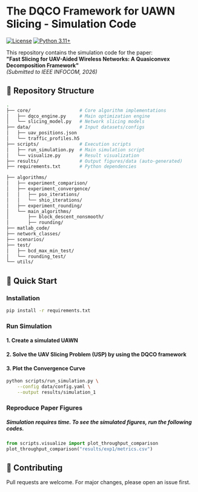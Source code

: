 # The DQCO Framework for UAWN Slicing - Simulation Code

[![License](https://img.shields.io/badge/license-MIT-blue.svg)](LICENSE)
[![Python 3.11+](https://img.shields.io/badge/python-3.11%2B-blue)](https://www.python.org/)

This repository contains the simulation code for the paper:  
**"Fast Slicing for UAV-Aided Wireless Networks: A
Quasiconvex Decomposition Framework"**  
*(Submitted to IEEE INFOCOM, 2026)*

## 📜 Repository Structure
```bash
.
├── core/                  # Core algorithm implementations
│   ├── dqco_engine.py     # Main optimization engine
│   └── slicing_model.py   # Network slicing models
├── data/                  # Input datasets/configs
│   ├── uav_positions.json
│   └── traffic_profiles.h5
├── scripts/               # Execution scripts
│   ├── run_simulation.py  # Main simulation script
│   └── visualize.py       # Result visualization
├── results/               # Output figures/data (auto-generated)
├── requirements.txt       # Python dependencies
```

<!-- TREEVIEW START -->
```bash
├── algorithms/
│   ├── experiment_comparison/
│   ├── experiment_convergence/
│   │   ├── pso_iterations/
│   │   └── shio_iterations/
│   ├── experiment_rounding/
│   └── main_algorithms/
│       ├── block_descent_nonsmooth/
│       ├── rounding/
├── matlab_code/
├── network_classes/
├── scenarios/
├── test/
│   ├── bcd_max_min_test/
│   └── rounding_test/
└── utils/
```

<!-- TREEVIEW END -->

## 🚀 Quick Start
### Installation
```bash
pip install -r requirements.txt
```

### Run Simulation

#### 1. Create a simulated UAWN

#### 2. Solve the UAV Slicing Problem (USP) by using the DQCO framework


#### 3. Plot the Convergence Curve

```bash
python scripts/run_simulation.py \
    --config data/config.yaml \
    --output results/simulation_1
```

### Reproduce Paper Figures

##### Simulation requires time. To see the simulated figures, run the following codes.

```python
from scripts.visualize import plot_throughput_comparison
plot_throughput_comparison("results/exp1/metrics.csv")
```


## 🤝 Contributing
Pull requests are welcome. For major changes, please open an issue first.
